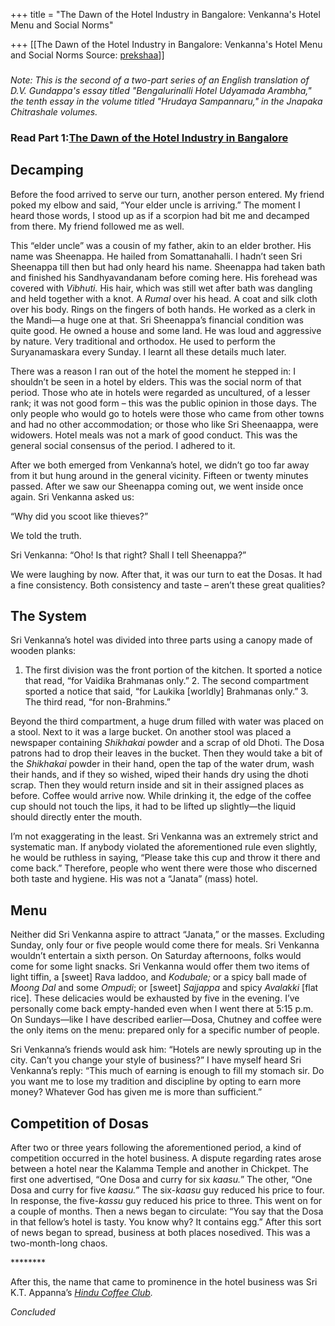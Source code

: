 +++
title = "The Dawn of the Hotel Industry in Bangalore: Venkanna's Hotel Menu and Social Norms"

+++
[[The Dawn of the Hotel Industry in Bangalore: Venkanna's Hotel Menu and Social Norms	Source: [prekshaa](https://www.prekshaa.in/article/dawn-hotel-industry-bangalore-venkannas-hotel-menu-and-social-norms)]]

<div class="field field-name-body field-type-text-with-summary field-label-hidden">

<div class="field-items">

<div class="field-item even" property="content:encoded">

### 

<div>

*Note: This is the second of a two-part series of an English translation of D.V. Gundappa's essay titled "Bengalurinalli Hotel Udyamada Arambha," the tenth essay in the volume titled "Hrudaya Sampannaru," in the Jnapaka Chitrashale volumes.*

</div>

<div>



</div>

### Read Part 1:[The Dawn of the Hotel Industry in Bangalore](https://www.prekshaa.in/article/dawn-hotel-industry-bangalore)

## Decamping

Before the food arrived to serve our turn, another person entered. My friend poked my elbow and said, “Your elder uncle is arriving.” The moment I heard those words, I stood up as if a scorpion had bit me and decamped from there. My friend followed me as well.

This “elder uncle” was a cousin of my father, akin to an elder brother. His name was Sheenappa. He hailed from Somattanahalli. I hadn’t seen Sri Sheenappa till then but had only heard his name. Sheenappa had taken bath and finished his Sandhyavandanam before coming here. His forehead was covered with *Vibhuti.* His hair, which was still wet after bath was dangling and held together with a knot. A *Rumal* over his head. A coat and silk cloth over his body. Rings on the fingers of both hands. He worked as a clerk in the Mandi—a huge one at that. Sri Sheenappa’s financial condition was quite good. He owned a house and some land. He was loud and aggressive by nature. Very traditional and orthodox. He used to perform the Suryanamaskara every Sunday. I learnt all these details much later.

There was a reason I ran out of the hotel the moment he stepped in: I shouldn’t be seen in a hotel by elders. This was the social norm of that period. Those who ate in hotels were regarded as uncultured, of a lesser rank; it was not good form – this was the public opinion in those days. The only people who would go to hotels were those who came from other towns and had no other accommodation; or those who like Sri Sheenaappa, were widowers. Hotel meals was not a mark of good conduct. This was the general social consensus of the period. I adhered to it.

After we both emerged from Venkanna’s hotel, we didn’t go too far away from it but hung around in the general vicinity. Fifteen or twenty minutes passed. After we saw our Sheenappa coming out, we went inside once again. Sri Venkanna asked us:

“Why did you scoot like thieves?”

We told the truth.

Sri Venkanna: “Oho! Is that right? Shall I tell Sheenappa?”

We were laughing by now. After that, it was our turn to eat the Dosas. It had a fine consistency. Both consistency and taste – aren’t these great qualities?

## The System

Sri Venkanna’s hotel was divided into three parts using a canopy made of wooden planks:

1.  The first division was the front portion of the kitchen. It sported
    a notice that read, “for Vaidika Brahmanas only.” 2.  The second compartment sported a notice that said, “for Laukika
    \[worldly\] Brahmanas only.” 3.  The third read, “for non-Brahmins.”

Beyond the third compartment, a huge drum filled with water was placed on a stool. Next to it was a large bucket. On another stool was placed a newspaper containing *Shikhakai* powder and a scrap of old Dhoti. The Dosa patrons had to drop their leaves in the bucket. Then they would take a bit of the *Shikhakai* powder in their hand, open the tap of the water drum, wash their hands, and if they so wished, wiped their hands dry using the dhoti scrap. Then they would return inside and sit in their assigned places as before. Coffee would arrive now. While drinking it, the edge of the coffee cup should not touch the lips, it had to be lifted up slightly—the liquid should directly enter the mouth.

I’m not exaggerating in the least. Sri Venkanna was an extremely strict and systematic man. If anybody violated the aforementioned rule even slightly, he would be ruthless in saying, “Please take this cup and throw it there and come back.” Therefore, people who went there were those who discerned both taste and hygiene. His was not a “Janata” (mass) hotel.

## Menu

Neither did Sri Venkanna aspire to attract “Janata,” or the masses. Excluding Sunday, only four or five people would come there for meals. Sri Venkanna wouldn’t entertain a sixth person. On Saturday afternoons, folks would come for some light snacks. Sri Venkanna would offer them two items of light tiffin, a \[sweet\] Rava laddoo, and *Kodubale;* or a spicy ball made of *Moong Dal* and some *Ompudi*; or \[sweet\] *Sajjappa* and spicy *Avalakki* \[flat rice\]. These delicacies would be exhausted by five in the evening. I’ve personally come back empty-handed even when I went there at 5:15 p.m. On Sundays—like I have described earlier—Dosa, Chutney and coffee were the only items on the menu: prepared only for a specific number of people.

Sri Venkanna’s friends would ask him: “Hotels are newly sprouting up in the city. Can’t you change your style of business?” I have myself heard Sri Venkanna’s reply: “This much of earning is enough to fill my stomach sir. Do you want me to lose my tradition and discipline by opting to earn more money? Whatever God has given me is more than sufficient.”

## Competition of Dosas

After two or three years following the aforementioned period, a kind of competition occurred in the hotel business. A dispute regarding rates arose between a hotel near the Kalamma Temple and another in Chickpet. The first one advertised, “One Dosa and curry for six *kaasu.*” The other, “One Dosa and curry for five *kaasu.”* The six-*kaasu* guy reduced his price to four. In response, the five-*kassu* guy reduced his price to three. This went on for a couple of months. Then a news began to circulate: “You say that the Dosa in that fellow’s hotel is tasty. You know why? It contains egg.” After this sort of news began to spread, business at both places nosedived. This was a two-month-long chaos.

\*\*\*\*\*\*\*\*

After this, the name that came to prominence in the hotel business was Sri K.T. Appanna’s *[Hindu Coffee Club](https://www.prekshaa.in/article/sri-kt-appanna-and-hindu-coffee-club).*

*Concluded*

</div>

</div>

</div>
